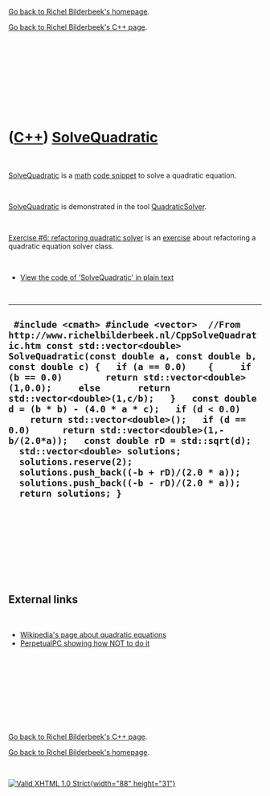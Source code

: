 [Go back to Richel Bilderbeek's homepage](index.htm).

[Go back to Richel Bilderbeek's C++ page](Cpp.htm).

 

 

 

 

 

([C++](Cpp.htm)) [SolveQuadratic](CppSolveQuadratic.htm)
========================================================

 

[SolveQuadratic](CppSolveQuadratic.htm) is a [math](CppMath.htm) [code
snippet](CppCodeSnippets.htm) to solve a quadratic equation.

 

[SolveQuadratic](CppSolveQuadratic.htm) is demonstrated in the tool
[QuadraticSolver](CppQuadraticSolver.htm).

 

[Exercise \#6: refactoring quadratic
solver](CppExerciseRefactoringQuadraticSolver.htm) is an
[exercise](CppExercise.htm) about refactoring a quadratic equation
solver class.

 

-   [View the code of 'SolveQuadratic' in plain
    text](CppSolveQuadratic.txt)

 

  ------------------------------------------------------------------------------------------------------------------------------------------------------------------------------------------------------------------------------------------------------------------------------------------------------------------------------------------------------------------------------------------------------------------------------------------------------------------------------------------------------------------------------------------------------------------------------------------------------------------------------------------------------------------------------------------------------------
  ` #include <cmath> #include <vector>  //From http://www.richelbilderbeek.nl/CppSolveQuadratic.htm const std::vector<double> SolveQuadratic(const double a, const double b, const double c) {   if (a == 0.0)    {     if (b == 0.0)        return std::vector<double>(1,0.0);     else       return std::vector<double>(1,c/b);   }   const double d = (b * b) - (4.0 * a * c);   if (d < 0.0)      return std::vector<double>();   if (d == 0.0)      return std::vector<double>(1,-b/(2.0*a));   const double rD = std::sqrt(d);   std::vector<double> solutions;   solutions.reserve(2);   solutions.push_back((-b + rD)/(2.0 * a));   solutions.push_back((-b - rD)/(2.0 * a));   return solutions; }`
  ------------------------------------------------------------------------------------------------------------------------------------------------------------------------------------------------------------------------------------------------------------------------------------------------------------------------------------------------------------------------------------------------------------------------------------------------------------------------------------------------------------------------------------------------------------------------------------------------------------------------------------------------------------------------------------------------------------

 

 

 

 

 

External links
--------------

 

-   [Wikipedia's page about quadratic
    equations](http://en.wikipedia.org/wiki/Quadratic_equation)
-   [PerpetualPC showing how NOT to do
    it](http://www.perpetualpc.net/quadsolv_c.html)

 

 

 

 

 

[Go back to Richel Bilderbeek's C++ page](Cpp.htm).

[Go back to Richel Bilderbeek's homepage](index.htm).

 

[![Valid XHTML 1.0 Strict](valid-xhtml10.png){width="88"
height="31"}](http://validator.w3.org/check?uri=referer)
